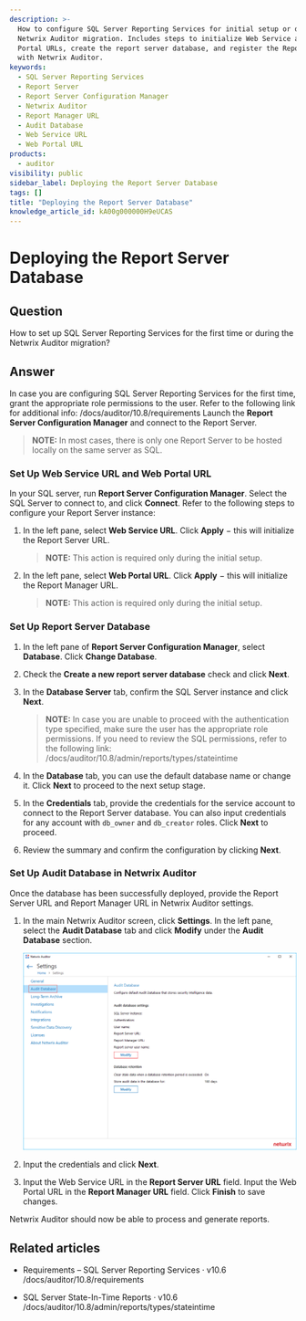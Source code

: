 ```yaml
---
description: >-
  How to configure SQL Server Reporting Services for initial setup or during a
  Netwrix Auditor migration. Includes steps to initialize Web Service and Web
  Portal URLs, create the report server database, and register the Report Server
  with Netwrix Auditor.
keywords:
  - SQL Server Reporting Services
  - Report Server
  - Report Server Configuration Manager
  - Netwrix Auditor
  - Report Manager URL
  - Audit Database
  - Web Service URL
  - Web Portal URL
products:
  - auditor
visibility: public
sidebar_label: Deploying the Report Server Database
tags: []
title: "Deploying the Report Server Database"
knowledge_article_id: kA00g000000H9eUCAS
---
```


# Deploying the Report Server Database

## Question

How to set up SQL Server Reporting Services for the first time or during the Netwrix Auditor migration?

## Answer

In case you are configuring SQL Server Reporting Services for the first time, grant the appropriate role permissions to the user. Refer to the following link for additional info: /docs/auditor/10.8/requirements Launch the **Report Server Configuration Manager** and connect to the Report Server.

> **NOTE:** In most cases, there is only one Report Server to be hosted locally on the same server as SQL.

### Set Up Web Service URL and Web Portal URL

In your SQL server, run **Report Server Configuration Manager**. Select the SQL Server to connect to, and click **Connect**. Refer to the following steps to configure your Report Server instance:

1. In the left pane, select **Web Service URL**. Click **Apply** − this will initialize the Report Server URL.

   > **NOTE:** This action is required only during the initial setup.

2. In the left pane, select **Web Portal URL**. Click **Apply** − this will initialize the Report Manager URL.

   > **NOTE:** This action is required only during the initial setup.

### Set Up Report Server Database

1. In the left pane of **Report Server Configuration Manager**, select **Database**. Click **Change Database**.

2. Check the **Create a new report server database** check and click **Next**.

3. In the **Database Server** tab, confirm the SQL Server instance and click **Next**.

   > **NOTE:** In case you are unable to proceed with the authentication type specified, make sure the user has the appropriate role permissions. If you need to review the SQL permissions, refer to the following link: /docs/auditor/10.8/admin/reports/types/stateintime

4. In the **Database** tab, you can use the default database name or change it. Click **Next** to proceed to the next setup stage.

5. In the **Credentials** tab, provide the credentials for the service account to connect to the Report Server database. You can also input credentials for any account with `db_owner` and `db_creator` roles. Click **Next** to proceed.

6. Review the summary and confirm the configuration by clicking **Next**.

### Set Up Audit Database in Netwrix Auditor

Once the database has been successfully deployed, provide the Report Server URL and Report Manager URL in Netwrix Auditor settings.

1. In the main Netwrix Auditor screen, click **Settings**. In the left pane, select the **Audit Database** tab and click **Modify** under the **Audit Database** section.

   ![Audit Database Modify](images/ka04u000000wvtY_0EM4u000008pRVW.png)

2. Input the credentials and click **Next**.

3. Input the Web Service URL in the **Report Server URL** field. Input the Web Portal URL in the **Report Manager URL** field. Click **Finish** to save changes.

Netwrix Auditor should now be able to process and generate reports.

## Related articles

- Requirements – SQL Server Reporting Services · v10.6  
  /docs/auditor/10.8/requirements

- SQL Server State-In-Time Reports · v10.6  
  /docs/auditor/10.8/admin/reports/types/stateintime
